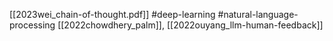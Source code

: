 [[2023wei_chain-of-thought.pdf]]
#deep-learning
#natural-language-processing 
[[2022chowdhery_palm]], [[2022ouyang_llm-human-feedback]]



